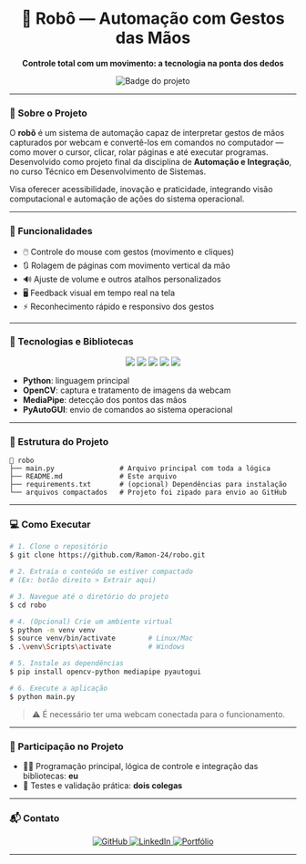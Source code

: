 
<h1 align="center">🤖 Robô — Automação com Gestos das Mãos</h1>

<p align="center"><strong>Controle total com um movimento: a tecnologia na ponta dos dedos</strong></p>

<div align="center">
  <img src="https://img.shields.io/badge/Projeto-rob%C3%B4%20%7C%20Automação%20por%20Gestos-1B67A4?style=for-the-badge" alt="Badge do projeto"/>
</div>

---



### 🧠 Sobre o Projeto

O <strong>robô</strong> é um sistema de automação capaz de interpretar gestos de mãos capturados por webcam e convertê-los em comandos no computador — como mover o cursor, clicar, rolar páginas e até executar programas. Desenvolvido como projeto final da disciplina de <strong>Automação e Integração</strong>, no curso Técnico em Desenvolvimento de Sistemas.

Visa oferecer acessibilidade, inovação e praticidade, integrando visão computacional e automação de ações do sistema operacional.

---

### 🚀 Funcionalidades

- 🖱️ Controle do mouse com gestos (movimento e cliques)
- 🔃 Rolagem de páginas com movimento vertical da mão
- 🔊 Ajuste de volume e outros atalhos personalizados
- 🖥️ Feedback visual em tempo real na tela
- ⚡ Reconhecimento rápido e responsivo dos gestos

---

### 🧰 Tecnologias e Bibliotecas

<div align="center">
  <img src="https://img.shields.io/badge/Python-3776AB?style=for-the-badge&logo=python&logoColor=white"/>
  <img src="https://img.shields.io/badge/OpenCV-27338E?style=for-the-badge&logo=opencv&logoColor=white"/>
  <img src="https://img.shields.io/badge/MediaPipe-FF6F00?style=for-the-badge&logo=google&logoColor=white"/>
  <img src="https://img.shields.io/badge/PyAutoGUI-00BFFF?style=for-the-badge&logo=python&logoColor=white"/>
  <img src="https://img.shields.io/badge/Status-Conclu%C3%ADdo-1B67A4?style=for-the-badge&logo=visualstudio&logoColor=white"/>
</div>

- <strong>Python</strong>: linguagem principal
- <strong>OpenCV</strong>: captura e tratamento de imagens da webcam
- <strong>MediaPipe</strong>: detecção dos pontos das mãos
- <strong>PyAutoGUI</strong>: envio de comandos ao sistema operacional

---

### 📁 Estrutura do Projeto

```
📁 robo
├── main.py                # Arquivo principal com toda a lógica
├── README.md              # Este arquivo
├── requirements.txt       # (opcional) Dependências para instalação
└── arquivos compactados   # Projeto foi zipado para envio ao GitHub
```

---

### 💻 Como Executar

```bash
# 1. Clone o repositório
$ git clone https://github.com/Ramon-24/robo.git

# 2. Extraia o conteúdo se estiver compactado
# (Ex: botão direito > Extrair aqui)

# 3. Navegue até o diretório do projeto
$ cd robo

# 4. (Opcional) Crie um ambiente virtual
$ python -m venv venv
$ source venv/bin/activate        # Linux/Mac
$ .\venv\Scripts\activate         # Windows

# 5. Instale as dependências
$ pip install opencv-python mediapipe pyautogui

# 6. Execute a aplicação
$ python main.py
```

> ⚠️ É necessário ter uma webcam conectada para o funcionamento.

---

### 🤝 Participação no Projeto

- 👨‍💻 Programação principal, lógica de controle e integração das bibliotecas: <strong>eu</strong>
- 🧪 Testes e validação prática: <strong>dois colegas</strong>

---

### 📬 Contato

<p align="center">
  <a href="https://github.com/Ramon-24">
    <img src="https://img.shields.io/badge/GitHub-1B67A4?style=for-the-badge&logo=github&logoColor=white" alt="GitHub"/>
  </a>
  <a href="https://www.linkedin.com/in/seu-perfil">
    <img src="https://img.shields.io/badge/LinkedIn-0A66C2?style=for-the-badge&logo=linkedin&logoColor=white" alt="LinkedIn"/>
  </a>
  <a href="https://seuportfólio.com">
    <img src="https://img.shields.io/badge/Portf%C3%B3lio-1B67A4?style=for-the-badge&logo=google-chrome&logoColor=white" alt="Portfólio"/>
  </a>
</p>

---

